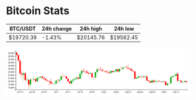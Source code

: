 # Bitcoin Stats

BTC/USDT|24h change|24h high|24h low|
|---|---|---|---|
|$19720.39|-1.43%|$20145.76|$19562.45|

<img src="./chart.svg">
